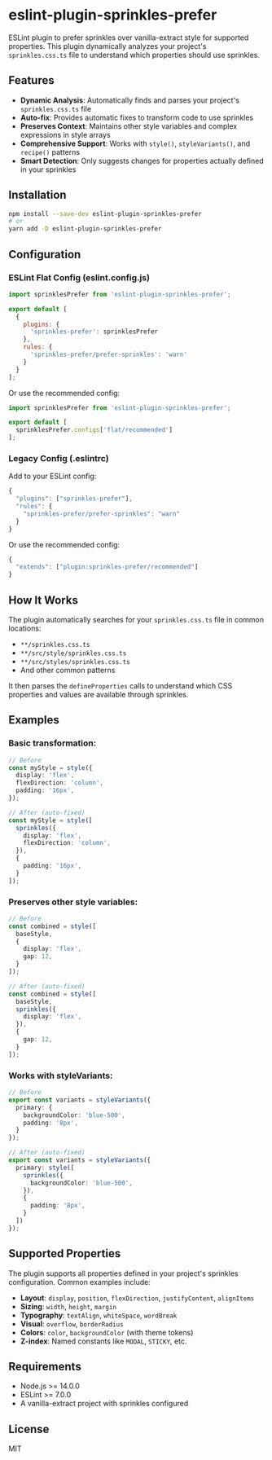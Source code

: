 # eslint-plugin-sprinkles-prefer

ESLint plugin to prefer sprinkles over vanilla-extract style for supported properties. This plugin dynamically analyzes your project's `sprinkles.css.ts` file to understand which properties should use sprinkles.

## Features

- **Dynamic Analysis**: Automatically finds and parses your project's `sprinkles.css.ts` file
- **Auto-fix**: Provides automatic fixes to transform code to use sprinkles
- **Preserves Context**: Maintains other style variables and complex expressions in style arrays
- **Comprehensive Support**: Works with `style()`, `styleVariants()`, and `recipe()` patterns
- **Smart Detection**: Only suggests changes for properties actually defined in your sprinkles

## Installation

```bash
npm install --save-dev eslint-plugin-sprinkles-prefer
# or
yarn add -D eslint-plugin-sprinkles-prefer
```

## Configuration

### ESLint Flat Config (eslint.config.js)

```javascript
import sprinklesPrefer from 'eslint-plugin-sprinkles-prefer';

export default [
  {
    plugins: {
      'sprinkles-prefer': sprinklesPrefer
    },
    rules: {
      'sprinkles-prefer/prefer-sprinkles': 'warn'
    }
  }
];
```

Or use the recommended config:

```javascript
import sprinklesPrefer from 'eslint-plugin-sprinkles-prefer';

export default [
  sprinklesPrefer.configs['flat/recommended']
];
```

### Legacy Config (.eslintrc)

Add to your ESLint config:

```javascript
{
  "plugins": ["sprinkles-prefer"],
  "rules": {
    "sprinkles-prefer/prefer-sprinkles": "warn"
  }
}
```

Or use the recommended config:

```javascript
{
  "extends": ["plugin:sprinkles-prefer/recommended"]
}
```

## How It Works

The plugin automatically searches for your `sprinkles.css.ts` file in common locations:
- `**/sprinkles.css.ts`
- `**/src/style/sprinkles.css.ts`
- `**/src/styles/sprinkles.css.ts`
- And other common patterns

It then parses the `defineProperties` calls to understand which CSS properties and values are available through sprinkles.

## Examples

### Basic transformation:

```typescript
// Before
const myStyle = style({
  display: 'flex',
  flexDirection: 'column',
  padding: '16px',
});

// After (auto-fixed)
const myStyle = style([
  sprinkles({
    display: 'flex',
    flexDirection: 'column',
  }),
  {
    padding: '16px',
  }
]);
```

### Preserves other style variables:

```typescript
// Before
const combined = style([
  baseStyle,
  {
    display: 'flex',
    gap: 12,
  }
]);

// After (auto-fixed)
const combined = style([
  baseStyle,
  sprinkles({
    display: 'flex',
  }),
  {
    gap: 12,
  }
]);
```

### Works with styleVariants:

```typescript
// Before
export const variants = styleVariants({
  primary: {
    backgroundColor: 'blue-500',
    padding: '8px',
  }
});

// After (auto-fixed)
export const variants = styleVariants({
  primary: style([
    sprinkles({
      backgroundColor: 'blue-500',
    }),
    {
      padding: '8px',
    }
  ])
});
```

## Supported Properties

The plugin supports all properties defined in your project's sprinkles configuration. Common examples include:

- **Layout**: `display`, `position`, `flexDirection`, `justifyContent`, `alignItems`
- **Sizing**: `width`, `height`, `margin`
- **Typography**: `textAlign`, `whiteSpace`, `wordBreak`
- **Visual**: `overflow`, `borderRadius`
- **Colors**: `color`, `backgroundColor` (with theme tokens)
- **Z-index**: Named constants like `MODAL`, `STICKY`, etc.

## Requirements

- Node.js >= 14.0.0
- ESLint >= 7.0.0
- A vanilla-extract project with sprinkles configured

## License

MIT